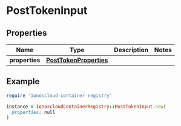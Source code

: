 # PostTokenInput

## Properties

| Name | Type | Description | Notes |
| ---- | ---- | ----------- | ----- |
| **properties** | [**PostTokenProperties**](PostTokenProperties.md) |  |  |

## Example

```ruby
require 'ionoscloud-container-registry'

instance = IonoscloudContainerRegistry::PostTokenInput.new(
  properties: null
)
```

